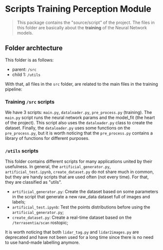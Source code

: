 # Scripts Training Perception Module

> This package contains the "source/script" of the project. The files in this folder are basically about the **training** of the Neural Network models. 

## Folder archtecture

This folder is as follows:
* parent: `/src`
* child 1: `/utils`

With that, all files in the `src` folder, are related to the main files in the training pipeline:

### Training `/src` scripts

We have 3 scripts: `main.py`, `dataloader.py`, `pre_process.py` (training).
The `main.py` script runs the neural network params and the model_fit (the heart of the project). This script also uses the 
`dataloader.py` class to create the dataset. Finally, the `dataloader.py` uses some functions on the `pre_process.py`, but it is worth noticing that the `pre_process.py` contains a library of functions for different purposes.


### `/utils` scripts

This folder contains different scripts for many applications united by their usefulness. In general, the `artificial_generator.py`, `artificial_test.ipynb`, `create_dataset.py` do not share much in common, but they are handy scripts that are used often (not every time). For that, they are classified as "utils".

* `artificial_generator.py`: Create the dataset based on some parameters in the script that generate a new raw_data dataset full of images and labels;
* `artificial_test.ipynb`: Test the points distributions before using the `artificial_generator.py`;
* `create_dataset.py`: Create a real-time dataset based on the `/terrasentia/scan` rostopic;

It is worth noticing that both `lidar_tag.py` and `lidar2images.py` are deprecated and have not been used for a long time since there is no need to use hand-made labelling anymore.
